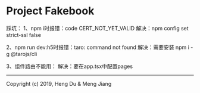 # Project Fakebook

踩坑：
1、npm i时报错：code CERT_NOT_YET_VALID
解决：npm config set strict-ssl false

2、npm run dev:h5时报错：taro: command not found
解决：需要安装 npm i -g @tarojs/cli

3、组件路由不能用：
解决：要在app.tsx中配置pages

---

Copyright (c) 2019, Heng Du & Meng Jiang